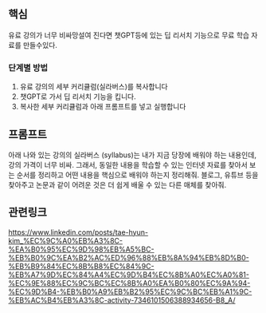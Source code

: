 ## 핵심
유료 강의가 너무 비싸망설여 진다면 챗GPT등에 있는 딥 리서치 기능으로 무료 학습 자료를 만들수있다.

### 단계별 방법
1. 유료 강의의 세부 커리큘럼(실라버스)를 복사합니다
2. 챗GPT로 가서 딥 리서치 기능을 킵니다.
3. 복사한 세부 커리큘럼과 아래 프롬프트를 넣고 실행합니다

## 프롬프트
아래 나와 있는 강의의 실라버스 (syllabus)는 내가 지금 당장에 배워야 하는 내용인데, 강의 가격이 너무 비싸. 그래서, 동일한 내용을 학습할 수 있는 인터넷 자료를 찾아서 보는 순서를 정리하고 어떤 내용을 핵심으로 배워야 하는지 정리해줘. 블로그, 유튜브 등을 찾아주고 논문과 같이 어려운 것은 더 쉽게 배울 수 있는 다른 매체를 찾아줘.




## 관련링크
https://www.linkedin.com/posts/tae-hyun-kim_%EC%9C%A0%EB%A3%8C-%EA%B0%95%EC%9D%98%EB%A5%BC-%EB%B0%9C%EA%B2%AC%ED%96%88%EB%8A%94%EB%8D%B0-%EB%B9%84%EC%8B%B8%EC%84%9C-%EB%A7%9D%EC%84%A4%EC%9D%B4%EC%8B%A0%EC%A0%81-%EC%9E%88%EC%9C%BC%EC%8B%A0%EA%B0%80%EC%9A%94-%EC%9D%B4-%EB%B0%A9%EB%B2%95%EC%9C%BC%EB%A1%9C-%EB%AC%B4%EB%A3%8C-activity-7346101506388934656-B8_A/
